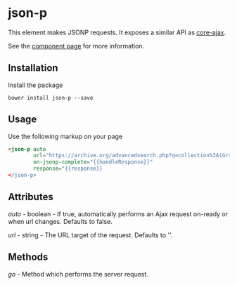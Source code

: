 json-p
======
This element makes JSONP requests.  It exposes a similar API as [core-ajax](https://www.polymer-project.org/docs/elements/core-elements.html#core-ajax).

See the [component page](https://github.com/404) for more information.

## Installation

Install the package
```
bower install json-p --save
```

## Usage

Use the following markup on your page
```html
<json-p auto
        url="https://archive.org/advancedsearch.php?q=collection%3A(GratefulDead%20AND%20etree)&rows=5&page=0&output=json"
        on-jsonp-complete="{{handleResponse}}"
        response="{{response}}
</json-p>
```

## Attributes

*auto* - boolean - If true, automatically performs an Ajax request on-ready or when url changes. Defaults to false.

*url* - string - The URL target of the request. Defaults to ''.

## Methods

*go* - Method which performs the server request.
